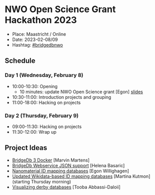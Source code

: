 # NWO Open Science Grant Hackathon 2023

* Place: Maastricht / Online
* Date: 2023-02-08/09
* Hashtag: [#bridgedbnwo](https://hashtags-hub.toolforge.org/bridgedbnwo)

## Schedule

### Day 1 (Wednesday, February 8)

* 10:00-10:30: Opening
    * 10 minutes: update NWO Open Science grant [Egon] [slides](https://doi.org/10.5281/zenodo.7619942)
* 10:30-11:00: Introduction projects and grouping
* 11:00-18:00: Hacking on projects

### Day 2 (Thursday, February 9)

* 09:00-11:30: Hacking on projects
* 11:30-12:00: Wrap up

## Project Ideas

* [BridgeDb 3 Docker](https://github.com/bridgedb/nwo-hackathon-2023/issues/1) [Marvin Martens]
* [BridgeDb Webservice JSON support](https://github.com/bridgedb/nwo-hackathon-2023/issues/2) [Helena Basaric]
* [Nanomaterial ID mapping databases](https://github.com/bridgedb/nwo-hackathon-2023/issues/3) [Egon Willighagen]
* [Updated Wikidata-based ID mapping databases](https://github.com/bridgedb/nwo-hackathon-2023/issues/4) [Martina Kutmon] (starting Thursday morning)
* [Visualizing derby databases](https://github.com/bridgedb/nwo-hackathon-2023/issues/5) [Tooba Abbassi-Daloii]
